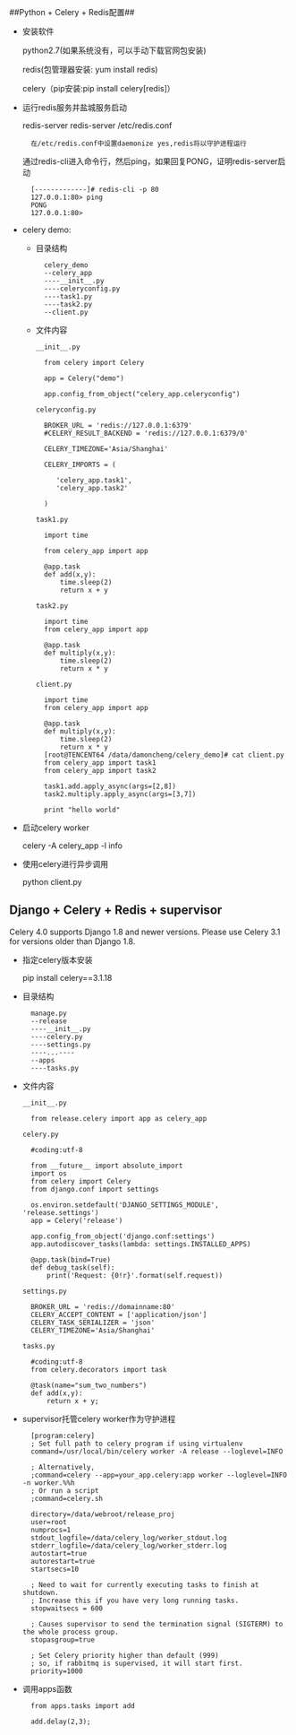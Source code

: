 ##Python + Celery + Redis配置##

- 安装软件

	python2.7(如果系统没有，可以手动下载官网包安装)
	
	redis(包管理器安装: yum install redis)

	celery（pip安装:pip install celery[redis]）

- 运行redis服务并盐城服务启动

	redis-server redis-server /etc/redis.conf

		在/etc/redis.conf中设置daemonize yes,redis将以守护进程运行

	通过redis-cli进入命令行，然后ping，如果回复PONG，证明redis-server启动

		[-------------]# redis-cli -p 80
		127.0.0.1:80> ping
		PONG
		127.0.0.1:80> 


- celery demo:

	- 目录结构
	
			celery_demo	
			--celery_app
			----__init__.py
			----celeryconfig.py
			----task1.py
			----task2.py
			--client.py

	- 文件内容

		`__init__.py`

		
			from celery import Celery

			app = Celery("demo")
			
			app.config_from_object("celery_app.celeryconfig")

		`celeryconfig.py`

			BROKER_URL = 'redis://127.0.0.1:6379'
			#CELERY_RESULT_BACKEND = 'redis://127.0.0.1:6379/0'
			
			CELERY_TIMEZONE='Asia/Shanghai'
			
			CELERY_IMPORTS = (
			
			   'celery_app.task1',
			   'celery_app.task2'
			
			)

		`task1.py`

			import time
			
			from celery_app import app
			
			@app.task
			def add(x,y):
			    time.sleep(2)
			    return x + y

		`task2.py`

			import time
			from celery_app import app
			
			@app.task
			def multiply(x,y):
			    time.sleep(2)
			    return x * y


		`client.py`

			import time
			from celery_app import app
			
			@app.task
			def multiply(x,y):
			    time.sleep(2)
			    return x * y
			[root@TENCENT64 /data/damoncheng/celery_demo]# cat client.py 
			from celery_app import task1
			from celery_app import task2
			
			task1.add.apply_async(args=[2,8])
			task2.multiply.apply_async(args=[3,7])
			
			print "hello world"

- 启动celery worker

	celery -A  celery_app -l info

- 使用celery进行异步调用

	python client.py	

## Django + Celery + Redis + supervisor ##

Celery 4.0 supports Django 1.8 and newer versions. Please use Celery 3.1 for versions older than Django 1.8.

- 指定celery版本安装

	 pip install celery==3.1.18 

- 目录结构

		manage.py 
		--release
		----__init__.py
		----celery.py
		----settings.py
		----...----
		--apps
		----tasks.py
	
- 文件内容

	`__init__.py`

		from release.celery import app as celery_app

	`celery.py`

		#coding:utf-8
		
		from __future__ import absolute_import 
		import os
		from celery import Celery
		from django.conf import settings 
		
		os.environ.setdefault('DJANGO_SETTINGS_MODULE', 'release.settings')
		app = Celery('release')
		
		app.config_from_object('django.conf:settings')
		app.autodiscover_tasks(lambda: settings.INSTALLED_APPS)
		
		@app.task(bind=True)
		def debug_task(self):
		    print('Request: {0!r}'.format(self.request))


	`settings.py`

		BROKER_URL = 'redis://domainname:80' 
		CELERY_ACCEPT_CONTENT = ['application/json'] 
		CELERY_TASK_SERIALIZER = 'json' 
		CELERY_TIMEZONE='Asia/Shanghai'

	`tasks.py`

		#coding:utf-8
		from celery.decorators import task
		
		@task(name="sum_two_numbers")
		def add(x,y):
		    return x + y;


- supervisor托管celery worker作为守护进程

		[program:celery]
		; Set full path to celery program if using virtualenv
		command=/usr/local/bin/celery worker -A release --loglevel=INFO
		
		; Alternatively,
		;command=celery --app=your_app.celery:app worker --loglevel=INFO -n worker.%%h
		; Or run a script
		;command=celery.sh
		
		directory=/data/webroot/release_proj
		user=root
		numprocs=1
		stdout_logfile=/data/celery_log/worker_stdout.log
		stderr_logfile=/data/celery_log/worker_stderr.log
		autostart=true
		autorestart=true
		startsecs=10
		
		; Need to wait for currently executing tasks to finish at shutdown.
		; Increase this if you have very long running tasks.
		stopwaitsecs = 600
		
		; Causes supervisor to send the termination signal (SIGTERM) to the whole process group.
		stopasgroup=true
		
		; Set Celery priority higher than default (999)
		; so, if rabbitmq is supervised, it will start first.
		priority=1000


- 调用apps函数

		from apps.tasks import add
		
		add.delay(2,3);